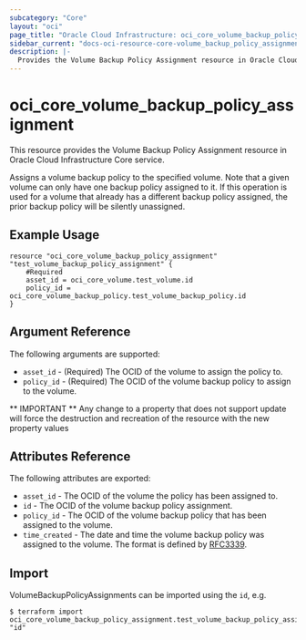 ```yaml
---
subcategory: "Core"
layout: "oci"
page_title: "Oracle Cloud Infrastructure: oci_core_volume_backup_policy_assignment"
sidebar_current: "docs-oci-resource-core-volume_backup_policy_assignment"
description: |-
  Provides the Volume Backup Policy Assignment resource in Oracle Cloud Infrastructure Core service
---
```


# oci_core_volume_backup_policy_assignment
This resource provides the Volume Backup Policy Assignment resource in Oracle Cloud Infrastructure Core service.

Assigns a volume backup policy to the specified volume. Note that a given volume can
only have one backup policy assigned to it. If this operation is used for a volume that already
has a different backup policy assigned, the prior backup policy will be silently unassigned.


## Example Usage

```hcl
resource "oci_core_volume_backup_policy_assignment" "test_volume_backup_policy_assignment" {
	#Required
	asset_id = oci_core_volume.test_volume.id
	policy_id = oci_core_volume_backup_policy.test_volume_backup_policy.id
}
```

## Argument Reference

The following arguments are supported:

* `asset_id` - (Required) The OCID of the volume to assign the policy to.
* `policy_id` - (Required) The OCID of the volume backup policy to assign to the volume.


** IMPORTANT **
Any change to a property that does not support update will force the destruction and recreation of the resource with the new property values

## Attributes Reference

The following attributes are exported:

* `asset_id` - The OCID of the volume the policy has been assigned to.
* `id` - The OCID of the volume backup policy assignment.
* `policy_id` - The OCID of the volume backup policy that has been assigned to the volume. 
* `time_created` - The date and time the volume backup policy was assigned to the volume. The format is defined by [RFC3339](https://tools.ietf.org/html/rfc3339). 

## Import

VolumeBackupPolicyAssignments can be imported using the `id`, e.g.

```
$ terraform import oci_core_volume_backup_policy_assignment.test_volume_backup_policy_assignment "id"
```

